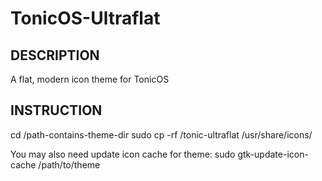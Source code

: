 # TonicOS-Ultraflat

DESCRIPTION
-----------
A flat, modern icon theme for TonicOS


INSTRUCTION
-----------
cd /path-contains-theme-dir
sudo cp -rf <path>/tonic-ultraflat /usr/share/icons/

You may also need update icon cache for theme:
sudo gtk-update-icon-cache /path/to/theme